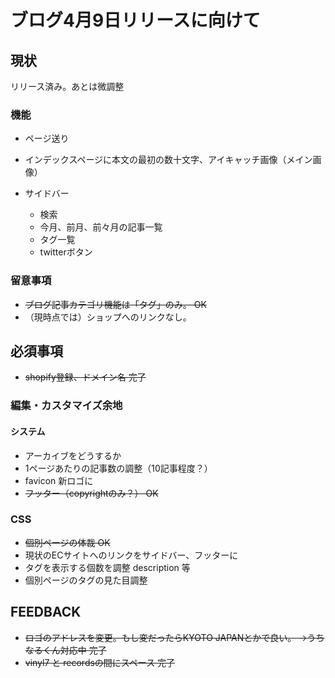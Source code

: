 # ブログ4月9日リリースに向けて



## 現状

リリース済み。あとは微調整

### 機能

- ページ送り
- インデックスページに本文の最初の数十文字、アイキャッチ画像（メイン画像）

- サイドバー

  - 検索
  - 今月、前月、前々月の記事一覧
  - タグ一覧
  - twitterボタン

  

###  留意事項

- ~~ブログ記事カテゴリ機能は「タグ」のみ。 OK~~
- （現時点では）ショップへのリンクなし。



## 必須事項

- ~~shopify登録、ドメイン名 完了~~



### 編集・カスタマイズ余地

#### システム

- アーカイブをどうするか
- 1ページあたりの記事数の調整（10記事程度？）
- favicon 新ロゴに
- ~~フッター（copyrightのみ？） OK~~

### CSS

- ~~個別ページの体裁 OK~~
- 現状のECサイトへのリンクをサイドバー、フッターに
- タグを表示する個数を調整 description 等
- 個別ページのタグの見た目調整





## FEEDBACK

- ~~ロゴのアドレスを変更。もし変だったらKYOTO JAPANとかで良い。 →うちなるくん対応中 完了~~
- ~~vinyl7 と recordsの間にスペース 完了~~